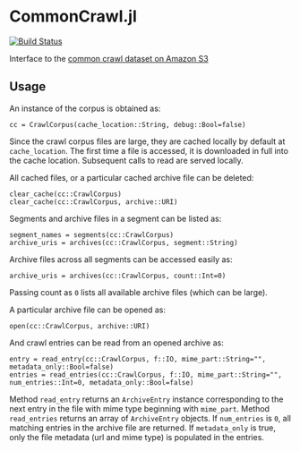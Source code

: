 CommonCrawl.jl
==============

[![Build Status](https://travis-ci.org/tanmaykm/CommonCrawl.jl.png)](https://travis-ci.org/tanmaykm/CommonCrawl.jl)

Interface to the [common crawl dataset on Amazon S3](http://aws.amazon.com/datasets/41740)

## Usage

An instance of the corpus is obtained as:
````
cc = CrawlCorpus(cache_location::String, debug::Bool=false)
````
Since the crawl corpus files are large, they are cached locally by default at `cache_location`. The first time a file is accessed, it is downloaded in full into the cache location. Subsequent calls to read are served locally.

All cached files, or a particular cached archive file can be deleted:
````
clear_cache(cc::CrawlCorpus)
clear_cache(cc::CrawlCorpus, archive::URI)
````

Segments and archive files in a segment can be listed as: 
````
segment_names = segments(cc::CrawlCorpus)
archive_uris = archives(cc::CrawlCorpus, segment::String)
````

Archive files across all segments can be accessed easily as: 
````
archive_uris = archives(cc::CrawlCorpus, count::Int=0)
````
Passing count as `0` lists all available archive files (which can be large).

A particular archive file can be opened as:
````
open(cc::CrawlCorpus, archive::URI)
````

And crawl entries can be read from an opened archive as:
````
entry = read_entry(cc::CrawlCorpus, f::IO, mime_part::String="", metadata_only::Bool=false)
entries = read_entries(cc::CrawlCorpus, f::IO, mime_part::String="", num_entries::Int=0, metadata_only::Bool=false)
````
Method `read_entry` returns an `ArchiveEntry` instance corresponding to the next entry in the file with mime type beginning with `mime_part`. Method `read_entries` returns an array of `ArchiveEntry` objects. If `num_entries` is `0`, all matching entries in the archive file are returned. If `metadata_only` is true, only the file metadata (url and mime type) is populated in the entries.

